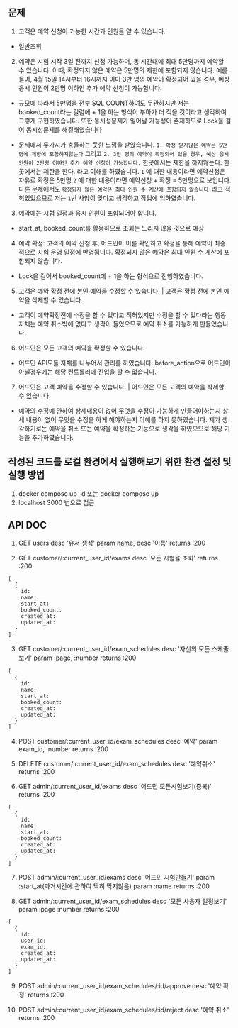 ## 문제

1. 고객은 예약 신청이 가능한 시간과 인원을 알 수 있습니다.
- 일반조회

2. 예약은 시험 시작 3일 전까지 신청 가능하며, 동 시간대에 최대 5만명까지 예약할 수 있습니다. 이때, 확정되지 않은 예약은 5만명의 제한에 포함되지 않습니다.
  예를 들어, 4월 15일 14시부터 16시까지 이미 3만 명의 예약이 확정되어 있을 경우, 예상 응시 인원이 2만명 이하인 추가 예약 신청이 가능합니다.

- 규모에 따라서 5만명을 전부 SQL COUNT하여도 무관하지만 저는 booked_count라는 컬럼에 + 1을 하는 형식이 부하가 더 적을 것이라고 생각하여 그렇게 구현하였습니다.
  또한 동시성문제가 일어날 가능성이 존재하므로 Lock을 걸어 동시성문제를 해결해였습니다

- 문제에서 두가지가 충돌하는 듯한 느낌을 받았습니다.
  `1. 확정 받지않은 예약은 5만명에 제한에 포함하지않는다` 그리고
  `2. 3만 명의 예약이 확정되어 있을 경우, 예상 응시 인원이 2만명 이하인 추가 예약 신청이 가능합니다.`
  한곳에서는 제한을 하지않는다.
  한곳에서는 제한을 한다.
  라고 이해를 하였습니다.
  `1` 에 대한 내용이라면 예약신청은 자유로 확정은 5만명
  `2` 에 대한 내용이라면 예약신청 + 확정 = 5만명으로 보입니다.
  다른 문제에서도 `확정되지 않은 예약은 최대 인원 수 계산에 포함되지 않습니다.`라고 적혀있었으므로 저는 `1`번 사양이 맞다고 생각하고 작업에 임하였습니다.

3. 예약에는 시험 일정과 응시 인원이 포함되어야 합니다.
- start_at, booked_count를 활용하므로 조회는 느리지 않을 것으로 예상

4. 예약 확정: 고객의 예약 신청 후, 어드민이 이를 확인하고 확정을 통해 예약이 최종적으로 시험 운영 일정에 반영됩니다. 확정되지 않은 예약은 최대 인원 수 계산에 포
함되지 않습니다.
- Lock을 걸어서 booked_count에 + 1을 하는 형식으로 진행하였습니다.

5. 고객은 예약 확정 전에 본인 예약을 수정할 수 있습니다. | 고객은 확정 전에 본인 예약을 삭제할 수 있습니다.
- 고객이 예약확정전에 수정을 할 수 있다고 적혀있지만 수정을 할 수 있다라는 행동자체는 예약 취소밖에 없다고 생각이 들었으므로 예약 취소를 가능하게 만들었습니다.

6. 어드민은 모든 고객의 예약을 확정할 수 있습니다.
- 어드민 API모듈 자체를 나누어서 관리를 하였습니다. before_action으로 어드민이 아닐경우에는 해당 컨트롤러에 진입을 할 수 없습니다.

7. 어드민은 고객 예약을 수정할 수 있습니다. | 어드민은 모든 고객의 예약을 삭제할 수 있습니다.
- 예약의 수정에 관하여 상세내용이 없어 무엇을 수정이 가능하게 만들어야하는지 상세 내용이 없어 무엇을 수정을 하게 해야하는지 이해를 하지 못하였습니다. 제가 생각하기로는 예약을 취소 또는 예약을 확정하는 기능으로 생각을 하였으므로 해당 기능을 추가하였습니다.


## 작성된 코드를 로컬 환경에서 실행해보기 위한 환경 설정 및 실행 방법
1. docker compose up -d 또는 docker compose up
2. localhost 3000 번으로 접근

## API DOC

1. GET users
  desc '유저 생성'
  param name, desc '이름'
  returns :200

2. GET customer/:current_user_id/exams
  desc '모든 시험을 조회'
  returns :200
  ```
  [
    {
      id:
      name:
      start_at:
      booked_count:
      created_at:
      updated_at:
    }
  ]
  ```

3. GET customer/:current_user_id/exam_schedules
  desc '자신의 모든 스케줄 보기'
  param :page, :number
  returns :200
  ```
  [
    {
      id:
      name:
      start_at:
      booked_count:
      created_at:
      updated_at:
    }
  ]
  ```
4. POST customer/:current_user_id/exam_schedules
  desc '예약'
  param exam_id, :number
  returns :200

5. DELETE customer/:current_user_id/exam_schedules
  desc '예약취소'
  returns :200

6. GET admin/:current_user_id/exams
  desc '어드민 모든시험보기(중복)'
  returns :200
  ```
  [
    {
      id:
      name:
      start_at:
      booked_count:
      created_at:
      updated_at:
    }
  ]
  ```
7. POST admin/:current_user_id/exams
  desc '어드민 시험만들기'
  param :start_at(과거시간에 관하여 딱히 막지않음)
  param :name
  returns :200

8. GET admin/:current_user_id/exam_schedules
  desc '모든 사용자 일정보기'
  param :page :number
  returns :200
  ```
  [
    {
      id:
      user_id:
      exam_id:
      created_at:
      updated_at:
    }
  ]
  ```
9. POST admin/:current_user_id/exam_schedules/:id/approve
  desc '예약 확정'
  returns :200

10. POST admin/:current_user_id/exam_schedules/:id/reject
  desc '예약 취소'
  returns :200
